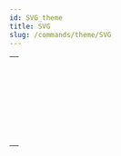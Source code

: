 ```yaml
---
id: SVG_theme
title: SVG
slug: /commands/theme/SVG
---
```



||
|---|
|[<!-- INCLUDE #_command_.SVG EXPORT TO PICTURE.Syntax -->](../../commands-legacy/svg-export-to-picture.md)<br/>|
|[<!-- INCLUDE #_command_.SVG Find element ID by coordinates.Syntax -->](../../commands-legacy/svg-find-element-id-by-coordinates.md)<br/>|
|[<!-- INCLUDE #_command_.SVG Find element IDs by rect.Syntax -->](../../commands-legacy/svg-find-element-ids-by-rect.md)<br/>|
|[<!-- INCLUDE #_command_.SVG GET ATTRIBUTE.Syntax -->](../../commands-legacy/svg-get-attribute.md)<br/>|
|[<!-- INCLUDE #_command_.SVG SET ATTRIBUTE.Syntax -->](../../commands-legacy/svg-set-attribute.md)<br/>|
|[<!-- INCLUDE #_command_.SVG SHOW ELEMENT.Syntax -->](../../commands-legacy/svg-show-element.md)<br/>|
